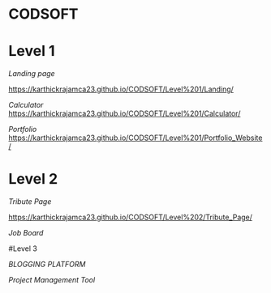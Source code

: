 # CODSOFT

# Level 1

*Landing page*
  
https://karthickrajamca23.github.io/CODSOFT/Level%201/Landing/

*Calculator*
https://karthickrajamca23.github.io/CODSOFT/Level%201/Calculator/

*Portfolio*
https://karthickrajamca23.github.io/CODSOFT/Level%201/Portfolio_Website/

# Level 2

*Tribute Page*

https://karthickrajamca23.github.io/CODSOFT/Level%202/Tribute_Page/

*Job Board*

#Level 3

*BLOGGING PLATFORM*

*Project Management Tool*
